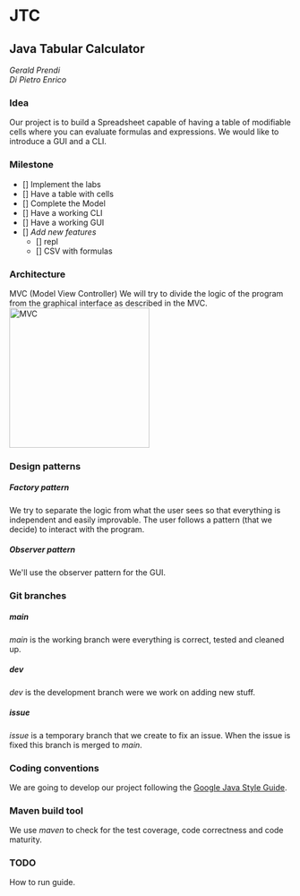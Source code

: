 <!-- -->
# JTC
## Java Tabular Calculator

*Gerald Prendi*  
*Di Pietro Enrico*

### Idea
Our project is to build a Spreadsheet capable of having a table of modifiable cells where you can evaluate formulas and expressions. We would like to introduce a GUI and a CLI.

### Milestone
* [] Implement the labs
* [] Have a table with cells
* [] Complete the Model
* [] Have a working CLI
* [] Have a working GUI
* [] _Add new features_
  * [] repl
  * [] CSV with formulas

### Architecture
MVC (Model View Controller)
We will try to divide the logic of the program from the graphical interface as described in the MVC.  
<img src="https://upload.wikimedia.org/wikipedia/commons/a/a0/MVC-Process.svg" alt="MVC" width="250"/>

### Design patterns  
##### _Factory pattern_  
We try to separate the logic from what the user sees so that everything is independent and easily improvable. The user follows a pattern (that we decide) to interact with the program.

<!-- _Singleton_  -->

##### _Observer pattern_  
We'll use the observer pattern for the GUI.


### Git branches
##### _main_
_main_ is the working branch were everything is correct, tested and cleaned up.

##### _dev_
_dev_ is the development branch were we work on adding new stuff.

##### _issue_
_issue_ is a temporary branch that we create to fix an issue. When the issue is fixed this branch is merged to _main_.

 ### Coding conventions
 We are going to develop our project following the [Google Java Style Guide](https://google.github.io/styleguide/javaguide.html).

 ### Maven build tool
 We use _maven_ to check for the test coverage, code correctness and code maturity.

 ### TODO
 How to run guide.
